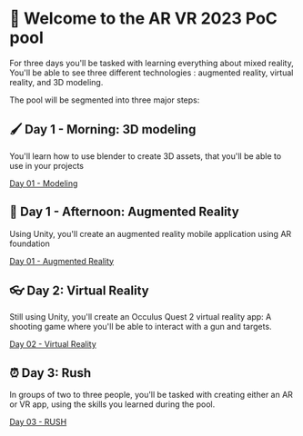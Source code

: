 # 👋 Welcome to the AR VR 2023 PoC pool

For three days you'll be tasked with learning everything about mixed reality, 
You'll be able to see three different technologies : augmented reality, virtual reality, and 3D modeling.

The pool will be segmented into three major steps:


## 🖌️ Day 1 - Morning: 3D modeling
You'll learn how to use blender to create 3D assets, that you'll be able to use in your projects  

[Day 01 - Modeling](./day01/1%20-%20Modeling/)

## 📱 Day 1 - Afternoon: Augmented Reality
Using Unity, you'll create an augmented reality mobile application using AR foundation  

[Day 01 - Augmented Reality](./day01/2%20-%20Augmented%20Reality/)

## 👓 Day 2: Virtual Reality
Still using Unity, you'll create an Occulus Quest 2 virtual reality app: A shooting game where you'll be able to interact with a gun and targets.  

[Day 02 - Virtual Reality](./day02/)

## ⏰ Day 3: Rush
In groups of two to three people, you'll be tasked with creating either an AR or VR app, using the skills you learned during the pool.  

[Day 03 - RUSH](./day03/)

